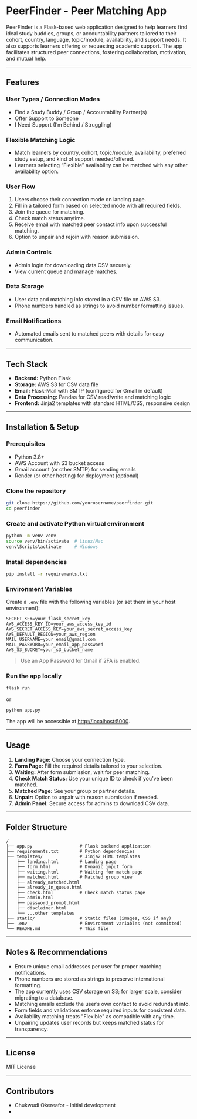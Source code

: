# PeerFinder - Peer Matching App

PeerFinder is a Flask-based web application designed to help learners find ideal study buddies, groups, or accountability partners tailored to their cohort, country, language, topic/module, availability, and support needs. It also supports learners offering or requesting academic support. The app facilitates structured peer connections, fostering collaboration, motivation, and mutual help.

---

## Features

### User Types / Connection Modes
- Find a Study Buddy / Group / Accountability Partner(s)
- Offer Support to Someone
- I Need Support (I’m Behind / Struggling)

### Flexible Matching Logic
- Match learners by country, cohort, topic/module, availability, preferred study setup, and kind of support needed/offered.
- Learners selecting “Flexible” availability can be matched with any other availability option.

### User Flow
1. Users choose their connection mode on landing page.
2. Fill in a tailored form based on selected mode with all required fields.
3. Join the queue for matching.
4. Check match status anytime.
5. Receive email with matched peer contact info upon successful matching.
6. Option to unpair and rejoin with reason submission.

### Admin Controls
- Admin login for downloading data CSV securely.
- View current queue and manage matches.

### Data Storage
- User data and matching info stored in a CSV file on AWS S3.
- Phone numbers handled as strings to avoid number formatting issues.

### Email Notifications
- Automated emails sent to matched peers with details for easy communication.

---

## Tech Stack
- **Backend:** Python Flask
- **Storage:** AWS S3 for CSV data file
- **Email:** Flask-Mail with SMTP (configured for Gmail in default)
- **Data Processing:** Pandas for CSV read/write and matching logic
- **Frontend:** Jinja2 templates with standard HTML/CSS, responsive design

---

## Installation & Setup

### Prerequisites
- Python 3.8+
- AWS Account with S3 bucket access
- Gmail account (or other SMTP) for sending emails
- Render (or other hosting) for deployment (optional)

### Clone the repository
```bash
git clone https://github.com/yourusername/peerfinder.git
cd peerfinder
```

### Create and activate Python virtual environment
```bash
python -m venv venv
source venv/bin/activate  # Linux/Mac
venv\Scripts\activate     # Windows
```

### Install dependencies
```bash
pip install -r requirements.txt
```

### Environment Variables
Create a `.env` file with the following variables (or set them in your host environment):
```
SECRET_KEY=your_flask_secret_key
AWS_ACCESS_KEY_ID=your_aws_access_key_id
AWS_SECRET_ACCESS_KEY=your_aws_secret_access_key
AWS_DEFAULT_REGION=your_aws_region
MAIL_USERNAME=your_email@gmail.com
MAIL_PASSWORD=your_email_app_password
AWS_S3_BUCKET=your_s3_bucket_name
```
> Use an App Password for Gmail if 2FA is enabled.

### Run the app locally
```bash
flask run
```
or
```bash
python app.py
```
The app will be accessible at [http://localhost:5000](http://localhost:5000).

---

## Usage
1. **Landing Page:** Choose your connection type.
2. **Form Page:** Fill the required details tailored to your selection.
3. **Waiting:** After form submission, wait for peer matching.
4. **Check Match Status:** Use your unique ID to check if you’ve been matched.
5. **Matched Page:** See your group or partner details.
6. **Unpair:** Option to unpair with reason submission if needed.
7. **Admin Panel:** Secure access for admins to download CSV data.

---

## Folder Structure
```
/
├── app.py                  # Flask backend application
├── requirements.txt        # Python dependencies
├── templates/              # Jinja2 HTML templates
│   ├── landing.html        # Landing page
│   ├── form.html           # Dynamic input form
│   ├── waiting.html        # Waiting for match page
│   ├── matched.html        # Matched group view
│   ├── already_matched.html
│   ├── already_in_queue.html
│   ├── check.html          # Check match status page
│   ├── admin.html
│   ├── password_prompt.html
│   ├── disclaimer.html
│   └── ...other templates
├── static/                 # Static files (images, CSS if any)
├── .env                    # Environment variables (not committed)
└── README.md               # This file
```

---

## Notes & Recommendations
- Ensure unique email addresses per user for proper matching notifications.
- Phone numbers are stored as strings to preserve international formatting.
- The app currently uses CSV storage on S3; for larger scale, consider migrating to a database.
- Matching emails exclude the user’s own contact to avoid redundant info.
- Form fields and validations enforce required inputs for consistent data.
- Availability matching treats "Flexible" as compatible with any time.
- Unpairing updates user records but keeps matched status for transparency.

---

## License
MIT License

---

## Contributors
- Chukwudi Okereafor - Initial development
- 
